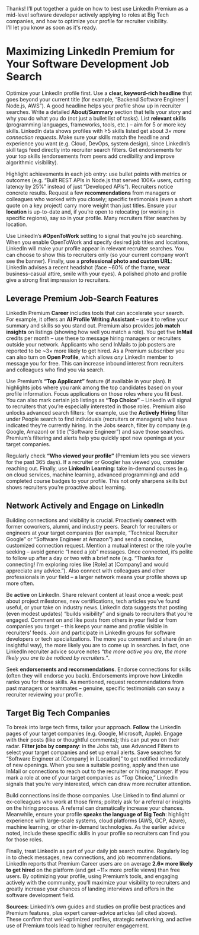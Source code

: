 Thanks! I’ll put together a guide on how to best use LinkedIn Premium as a mid-level software developer actively applying to roles at Big Tech companies, and how to optimize your profile for recruiter visibility.  
I'll let you know as soon as it's ready.

# Maximizing LinkedIn Premium for Your Software Development Job Search

Optimize your LinkedIn profile first. Use a **clear, keyword-rich headline** that goes beyond your current title (for example, “Backend Software Engineer | Node.js, AWS”). A good headline helps your profile show up in recruiter searches. Write a detailed **About/Summary** section that tells your story and why you do what you do (not just a bullet list of tasks). List **relevant skills** (programming languages, frameworks, tools, etc.) – aim for 5 or more key skills. LinkedIn data shows profiles with ≥5 skills listed get about _3× more connection requests_. Make sure your skills match the headline and experience you want (e.g. Cloud, DevOps, system design), since LinkedIn’s skill tags feed directly into recruiter search filters. Get endorsements for your top skills (endorsements from peers add credibility and improve algorithmic visibility).

Highlight achievements in each job entry: use bullet points with metrics or outcomes (e.g. “Built REST APIs in Node.js that served 100K+ users, cutting latency by 25%” instead of just “Developed APIs”). Recruiters notice concrete results. Request a few **recommendations** from managers or colleagues who worked with you closely; specific testimonials (even a short quote on a key project) carry more weight than just titles. Ensure your **location** is up-to-date and, if you’re open to relocating (or working in specific regions), say so in your profile. Many recruiters filter searches by location.

Use LinkedIn’s **#OpenToWork** setting to signal that you’re job searching. When you enable OpenToWork and specify desired job titles and locations, LinkedIn will make your profile appear in relevant recruiter searches. You can choose to show this to recruiters only (so your current company won’t see the banner). Finally, use a **professional photo and custom URL**: LinkedIn advises a recent headshot (face ~60% of the frame, wear business-casual attire, smile with your eyes). A polished photo and profile give a strong first impression to recruiters.

## Leverage Premium Job-Search Features

LinkedIn Premium **Career** includes tools that can accelerate your search. For example, it offers an **AI Profile Writing Assistant** – use it to refine your summary and skills so you stand out. Premium also provides **job match insights** on listings (showing how well you match a role). You get five **InMail** credits per month – use these to message hiring managers or recruiters outside your network. Applicants who send InMails to job posters are reported to be ~3× more likely to get hired. As a Premium subscriber you can also turn on **Open Profile**, which allows _any_ LinkedIn member to message you for free. This can increase inbound interest from recruiters and colleagues who find you via search.

Use Premium’s **“Top Applicant”** feature (if available in your plan). It highlights jobs where you rank among the top candidates based on your profile information. Focus applications on those roles where you fit best. You can also mark certain job listings as **“Top Choice”** – LinkedIn will signal to recruiters that you’re especially interested in those roles. Premium also unlocks advanced search filters: for example, use the **Actively Hiring** filter under People search to find individuals (recruiters or managers) who have indicated they’re currently hiring. In the Jobs search, filter by company (e.g. Google, Amazon) or title (“Software Engineer”) and save those searches. Premium’s filtering and alerts help you quickly spot new openings at your target companies.

Regularly check **“Who viewed your profile”** (Premium lets you see viewers for the past 365 days). If a recruiter or Googler has viewed you, consider reaching out. Finally, use **LinkedIn Learning**: take in-demand courses (e.g. on cloud services, machine learning, advanced programming) and add completed course badges to your profile. This not only sharpens skills but shows recruiters you’re proactive about learning.

## Network Actively and Engage on LinkedIn

Building connections and visibility is crucial. Proactively **connect** with former coworkers, alumni, and industry peers. Search for recruiters or engineers at your target companies (for example, “Technical Recruiter Google” or “Software Engineer at Amazon”) and send a concise, customized connection request. Mention a mutual interest or the role you’re seeking – avoid generic “I need a job” messages. Once connected, it’s polite to follow up after a day or two with a brief note (e.g. “Thanks for connecting! I’m exploring roles like [Role] at [Company] and would appreciate any advice.”). Also connect with colleagues and other professionals in your field – a larger network means your profile shows up more often.

Be **active** on LinkedIn. Share relevant content at least once a week: post about project milestones, new certifications, tech articles you’ve found useful, or your take on industry news. LinkedIn data suggests that posting (even modest updates) “builds visibility” and signals to recruiters that you’re engaged. Comment on and like posts from others in your field or from companies you target – this keeps your name and profile visible in recruiters’ feeds. Join and participate in LinkedIn groups for software developers or tech specializations. The more you comment and share (in an insightful way), the more likely you are to come up in searches. In fact, one LinkedIn recruiter advice source notes _“the more active you are, the more likely you are to be noticed by recruiters.”_.

Seek **endorsements and recommendations**. Endorse connections for skills (often they will endorse you back). Endorsements improve how LinkedIn ranks you for those skills. As mentioned, request recommendations from past managers or teammates – genuine, specific testimonials can sway a recruiter reviewing your profile.

## Target Big Tech Companies

To break into large tech firms, tailor your approach. **Follow** the LinkedIn pages of your target companies (e.g. Google, Microsoft, Apple). Engage with their posts (like or thoughtful comments); this can put you on their radar. **Filter jobs by company**: in the Jobs tab, use Advanced Filters to select your target companies and set up email alerts. Save searches for “Software Engineer at [Company] in [Location]” to get notified immediately of new openings. When you see a suitable posting, apply and then use InMail or connections to reach out to the recruiter or hiring manager. If you mark a role at one of your target companies as “Top Choice,” LinkedIn signals that you’re very interested, which can draw more recruiter attention.

Build connections inside those companies. Use LinkedIn to find alumni or ex-colleagues who work at those firms; politely ask for a referral or insights on the hiring process. A referral can dramatically increase your chances. Meanwhile, ensure your profile **speaks the language of Big Tech**: highlight experience with large-scale systems, cloud platforms (AWS, GCP, Azure), machine learning, or other in-demand technologies. As the earlier advice noted, include these specific skills in your profile so recruiters can find you for those roles.

Finally, treat LinkedIn as part of your daily job search routine. Regularly log in to check messages, new connections, and job recommendations. LinkedIn reports that Premium Career users are on average **2.6× more likely to get hired** on the platform (and get ~11× more profile views) than free users. By optimizing your profile, using Premium’s tools, and engaging actively with the community, you’ll maximize your visibility to recruiters and greatly increase your chances of landing interviews and offers in the software development field.

**Sources:** LinkedIn’s own guides and studies on profile best practices and Premium features, plus expert career-advice articles (all cited above). These confirm that well-optimized profiles, strategic networking, and active use of Premium tools lead to higher recruiter engagement.